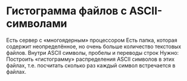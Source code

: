# Гистограмма файлов с ASCII-символами

Есть сервер с «многоядерным» процессором
Есть папка, которая содержит неопределённое, но очень больше количество текстовых файлов.
Внутри ASCII символы, пробелы и переводы строк
Нужно: Построить «гистограмму» распределения ASCII символов в этих файлах, т.е. посчитать сколько раз каждый символ встречается в файлах.